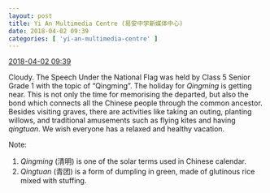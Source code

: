 ```yaml
---
layout: post
title: Yi An Multimedia Centre (易安中学新媒体中心)
date: 2018-04-02 09:39
categories: [ 'yi-an-multimedia-centre' ]
---
```


<div class="weibo-info">
  <a href="https://weibo.com/6196825252/GabWxekTq">2018-04-02 09:39</a>
</div>

Cloudy. The Speech Under the National Flag was held by Class 5 Senior Grade 1 with the topic of “Qingming”. The holiday for *Qingming* is getting near. This is not only the time for memorising the departed, but also the bond which connects all the Chinese people through the common ancestor. Besides visiting graves, there are activities like taking an outing, planting willows, and traditional amusements such as flying kites and having *qingtuan*. We wish everyone has a relaxed and healthy vacation.

<!-- more -->

Note:
1. *Qingming* (清明) is one of the solar terms used in Chinese calendar.
1. *Qingtuan* (青团) is a form of dumpling in green, made of glutinous rice mixed with stuffing.
